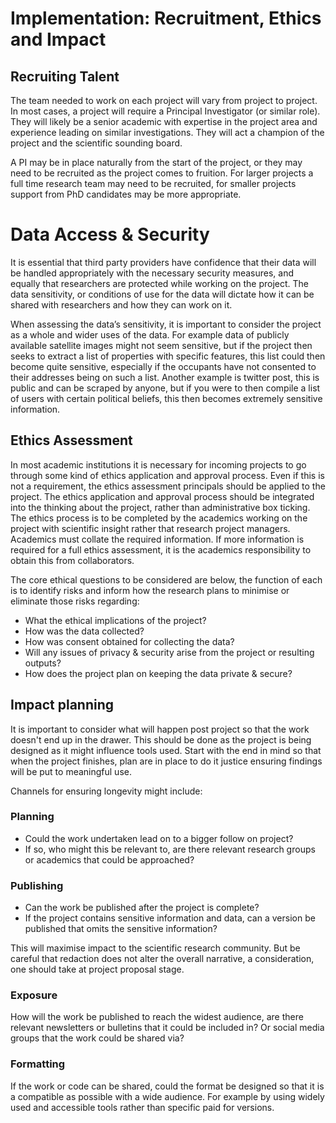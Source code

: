# Implementation: Recruitment, Ethics and Impact

## Recruiting Talent 

The team needed to work on each project will vary from project to project. 
In most cases, a project will require a Principal Investigator (or similar role). 
They will likely be a senior academic with expertise in the project area and experience leading on similar investigations. 
They will act a champion of the project and the scientific sounding board. 

A PI may be in place naturally from the start of the project, or they may need to be recruited as the project comes to fruition. 
For larger projects a full time research team may need to be recruited, for smaller projects support from PhD candidates may be more appropriate. 

# Data Access & Security 

It is essential that third party providers have confidence that their data will be handled appropriately with the necessary security measures, and equally that researchers are protected while working on the project. 
The data sensitivity, or conditions of use for the data will dictate how it can be shared with researchers and how they can work on it. 

When assessing the data’s sensitivity, it is important to consider the project as a whole and wider uses of the data. 
For example data of publicly available satellite images might not seem sensitive, but if the project then seeks to extract a list of properties with specific features, this list could then become quite sensitive, especially if the occupants have not consented to their addresses being on such a list. 
Another example is twitter post, this is public and can be scraped by anyone, but if you were to then compile a list of users with certain political beliefs, this then becomes extremely sensitive information.

## Ethics Assessment 

In most academic institutions it is necessary for incoming projects to go through some kind of ethics application and approval process. 
Even if this is not a requirement, the ethics assessment principals should be applied to the project. 
The ethics application and approval process should be integrated into the thinking about the project, rather than administrative box ticking. 
The ethics process is to be completed by the academics working on the project with scientific insight rather that research project managers.
Academics must collate the required information. 
If more information is required for a full ethics assessment, it is the academics responsibility to obtain this from collaborators. 

The core ethical questions to be considered are below, the function of each is to identify risks and inform how the research plans to minimise or eliminate those risks regarding:
* What the ethical implications of the project?
* How was the data collected?
* How was consent obtained for collecting the data? 
* Will any issues of privacy & security arise from the project or resulting outputs?
* How does the project plan on keeping the data private & secure?

## Impact planning

It is important to consider what will happen post project so that the work doesn't end up in the drawer. 
This should be done as the project is being designed as it might influence tools used. 
Start with the end in mind so that when the project finishes, plan are in place to do it justice ensuring findings will be put to meaningful use. 

Channels for ensuring longevity might include:

### Planning 
* Could the work undertaken lead on to a bigger follow on project? 
* If so, who might this be relevant to, are there relevant research groups or academics that could be approached? 

### Publishing
* Can the work be published after the project is complete? 
* If the project contains sensitive information and data, can a version be published that omits the sensitive information? 

This will maximise impact to the scientific research community. 
But be careful that redaction does not alter the overall narrative, a consideration, one should take at project proposal stage.

### Exposure

How will the work be published to reach the widest audience, are there relevant newsletters or bulletins that it could be included in? Or social media groups that the work could be shared via?

### Formatting

If the work or code can be shared, could the format be designed so that it is a compatible as possible with a wide audience. 
For example by using widely used and accessible tools rather than specific paid for versions.
